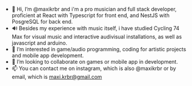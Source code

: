 - 👋 Hi, I’m @maxikrbr and i'm a pro musician and full stack developer, proficient at React with Typescript for front end, and NestJS with PosgreSQL for back end.
- :loud_sound: Besides my experience with music itself, i have studied Cycling 74 Max for visual music and interactive audivisual installations, as well as javascript and arduino.
- 👀 I’m interested in game/audio programming, coding for artistic projects and mobile app development.
- 💞️ I’m looking to collaborate on games or mobile app in development.
- 📫 You can contact me on instagram, which is also @maxikrbr or by email, which is maxi.krbr@gmail.com

<!---
maxikrbr/maxikrbr is a ✨ special ✨ repository because its `README.md` (this file) appears on your GitHub profile.
You can click the Preview link to take a look at your changes.
--->

